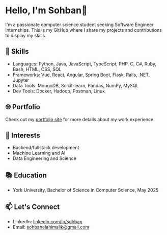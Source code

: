 # Hello, I'm Sohban👋

I'm a passionate computer science student seeking Software Engineer Internships. This is my GitHub where I share my projects and contributions to display my skills.

## 🔧 Skills
- Languages: Python, Java, JavaScript, TypeScript, PHP, C, C#, Ruby, Bash, HTML, CSS, SQL
- Frameworks: Vue, React, Angular, Spring Boot, Flask, Rails, .NET, Jupyter
- Data Tools: MongoDB, Scikit-learn, Pandas, NumPy, MySQL
- Dev Tools: Docker, Hadoop, Postman, Linux

## 🌐 Portfolio
Check out my [portfolio site](https://sohban.netlify.app/) for more details about my work experience.

## 💼 Interests
- Backend/fullstack development
- Machine Learning and AI
- Data Engineering and Science

## 📚 Education
- York University, Bachelor of Science in Computer Science, May 2025

## 📫 Let's Connect
- LinkedIn: [linkedin.com/in/sohban](https://www.linkedin.com/in/sohban/)
- Email: sohbanelahimalik@gmail.com
